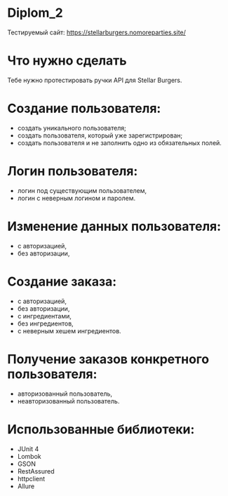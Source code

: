 # Diplom_2

Тестируемый сайт: https://stellarburgers.nomoreparties.site/

# Что нужно сделать
Тебе нужно протестировать ручки API для Stellar Burgers.

# Создание пользователя:
* создать уникального пользователя;
* создать пользователя, который уже зарегистрирован;
* создать пользователя и не заполнить одно из обязательных полей.
# Логин пользователя:
* логин под существующим пользователем,
* логин с неверным логином и паролем.
# Изменение данных пользователя:
* с авторизацией,
* без авторизации,
# Создание заказа:
* с авторизацией,
* без авторизации,
* с ингредиентами,
* без ингредиентов,
* с неверным хешем ингредиентов.
# Получение заказов конкретного пользователя:
* авторизованный пользователь,
* неавторизованный пользователь.

# Использованные библиотеки:

* JUnit 4
* Lombok
* GSON
* RestAssured
* httpclient
* Allure
